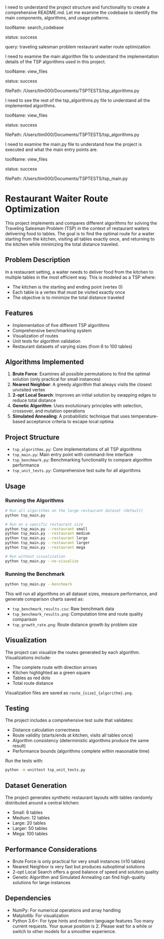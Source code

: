 


          
I need to understand the project structure and functionality to create a comprehensive README.md. Let me examine the codebase to identify the main components, algorithms, and usage patterns.
        
            
toolName: search_codebase
            
status: success
          
query: traveling salesman problem restaurant waiter route optimization
          
I need to examine the main algorithm file to understand the implementation details of the TSP algorithms used in this project.
        
            
toolName: view_files
            
status: success
          
            
filePath: /Users/tim000/Documents/TSPTESTS/tsp_algorithms.py
          
I need to see the rest of the tsp_algorithms.py file to understand all the implemented algorithms.
        
            
toolName: view_files
            
status: success
          
            
filePath: /Users/tim000/Documents/TSPTESTS/tsp_algorithms.py
          
I need to examine the main.py file to understand how the project is executed and what the main entry points are.
        
            
toolName: view_files
            
status: success
          
            
filePath: /Users/tim000/Documents/TSPTESTS/tsp_main.py
          
# Restaurant Waiter Route Optimization

This project implements and compares different algorithms for solving the Traveling Salesman Problem (TSP) in the context of restaurant waiters delivering food to tables. The goal is to find the optimal route for a waiter starting from the kitchen, visiting all tables exactly once, and returning to the kitchen while minimizing the total distance traveled.

## Problem Description

In a restaurant setting, a waiter needs to deliver food from the kitchen to multiple tables in the most efficient way. This is modeled as a TSP where:
- The kitchen is the starting and ending point (vertex 0)
- Each table is a vertex that must be visited exactly once
- The objective is to minimize the total distance traveled

## Features

- Implementation of five different TSP algorithms
- Comprehensive benchmarking system
- Visualization of routes
- Unit tests for algorithm validation
- Restaurant datasets of varying sizes (from 6 to 100 tables)

## Algorithms Implemented

1. **Brute Force**: Examines all possible permutations to find the optimal solution (only practical for small instances)
2. **Nearest Neighbor**: A greedy algorithm that always visits the closest unvisited vertex
3. **2-opt Local Search**: Improves an initial solution by swapping edges to reduce total distance
4. **Genetic Algorithm**: Uses evolutionary principles with selection, crossover, and mutation operations
5. **Simulated Annealing**: A probabilistic technique that uses temperature-based acceptance criteria to escape local optima

## Project Structure

- `tsp_algorithms.py`: Core implementations of all TSP algorithms
- `tsp_main.py`: Main entry point with command-line interface
- `tsp_benchmark.py`: Benchmarking functionality to compare algorithm performance
- `tsp_unit_tests.py`: Comprehensive test suite for all algorithms

## Usage

### Running the Algorithms

```bash
# Run all algorithms on the large restaurant dataset (default)
python tsp_main.py

# Run on a specific restaurant size
python tsp_main.py --restaurant small
python tsp_main.py --restaurant medium
python tsp_main.py --restaurant large
python tsp_main.py --restaurant larger
python tsp_main.py --restaurant mega

# Run without visualization
python tsp_main.py --no-visualize
```

### Running the Benchmark

```bash
python tsp_main.py --benchmark
```

This will run all algorithms on all dataset sizes, measure performance, and generate comparison charts saved as:
- `tsp_benchmark_results.csv`: Raw benchmark data
- `tsp_benchmark_results.png`: Computation time and route quality comparison
- `tsp_growth_rate.png`: Route distance growth by problem size

## Visualization

The project can visualize the routes generated by each algorithm. Visualizations include:
- The complete route with direction arrows
- Kitchen highlighted as a green square
- Tables as red dots
- Total route distance

Visualization files are saved as `route_{size}_{algorithm}.png`.

## Testing

The project includes a comprehensive test suite that validates:
- Distance calculation correctness
- Route validity (starts/ends at kitchen, visits all tables once)
- Algorithm consistency (deterministic algorithms produce the same result)
- Performance bounds (algorithms complete within reasonable time)

Run the tests with:

```bash
python -m unittest tsp_unit_tests.py
```

## Dataset Generation

The project generates synthetic restaurant layouts with tables randomly distributed around a central kitchen:
- Small: 6 tables
- Medium: 12 tables
- Large: 20 tables
- Larger: 50 tables
- Mega: 100 tables

## Performance Considerations

- Brute Force is only practical for very small instances (≤10 tables)
- Nearest Neighbor is very fast but produces suboptimal solutions
- 2-opt Local Search offers a good balance of speed and solution quality
- Genetic Algorithm and Simulated Annealing can find high-quality solutions for large instances

## Dependencies

- NumPy: For numerical operations and array handling
- Matplotlib: For visualization
- Python 3.6+: For type hints and modern language features
        Too many current requests. Your queue position is 2. Please wait for a while or switch to other models for a smoother experience.